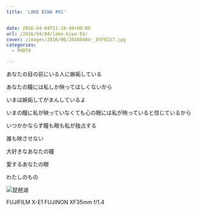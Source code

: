 ```yaml
---
title: 'LAKE BIWA #91'


date: 2016-04-04T11:10:49+00:00
url: /2016/04/04/lake-biwa-91/
cover: /images/2016/06/20160404-_DSF0257.jpg
categories:
  - PHOTO

---
```

<!--more-->
あなたの目の前にいる人に嫉妬している

あなたの瞳には私しか映ってほしくないから

いまは嫉妬してがまんしているよ

いまの瞳に私が映っていなくても心の眼には私が映っていると信じているから

いつかかならず瞳も眼も私が独占する

誰も映させない

大好きなあなたの瞳

愛するあなたの眼

わたしのもの

![琵琶湖](/images/2016/06/20160404-_DSF0268.jpg "琵琶湖")

FUJIFILM X-E1 FUJINON XF35mm f/1.4
